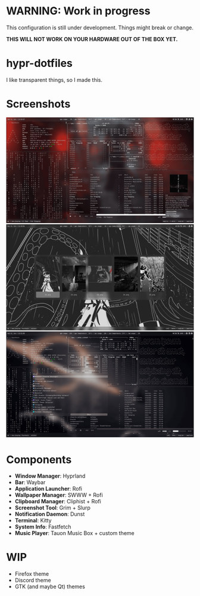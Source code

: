 # WARNING: Work in progress
This configuration is still under development. Things might break or change.

**THIS WILL NOT WORK ON YOUR HARDWARE OUT OF THE BOX YET.**

# hypr-dotfiles
I like transparent things, so I made this.

# Screenshots

![1](/screenshots/1.png?raw=true)
![2](/screenshots/2.png?raw=true)
![3](/screenshots/3.png?raw=true)

# Components
- **Window Manager**: Hyprland
- **Bar**: Waybar
- **Application Launcher**: Rofi
- **Wallpaper Manager**: SWWW + Rofi
- **Clipboard Manager**: Cliphist + Rofi
- **Screenshot Tool**: Grim + Slurp
- **Notification Daemon**: Dunst
- **Terminal**: Kitty
- **System Info**: Fastfetch
- **Music Player**: Tauon Music Box + custom theme

# WIP
- Firefox theme
- Discord theme
- GTK (and maybe Qt) themes
